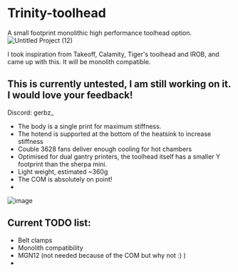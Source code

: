 # __Trinity-toolhead__
A small footprint monolithic high performance toolhead option.
![Untitled Project (12)](https://github.com/user-attachments/assets/a59dac44-85e1-497b-a686-303b4712fa22)



I took inspiration from Takeoff, Calamity, Tiger's toolhead and IROB, and came up with this. It will be monolith compatible.

## This is currently untested, I am still working on it. I would love your feedback!
Discord: gerbz_

* The body is a single print for maximum stiffness.
* The hotend is supported at the bottom of the heatsink to increase stiffness
* Couble 3628 fans deliver enough cooling for hot chambers
* Optimised for dual gantry printers, the toolhead itself has a smaller Y footprint than the sherpa mini.
* Light weight, estimated ~360g
* The COM is absolutely on point!
* 
![image](https://github.com/user-attachments/assets/4b7fee9b-9277-448e-b6ef-d20bfc20db1b)


## Current TODO list:
* Belt clamps
* Monolith compatibility
* MGN12 (not needed because of the COM but why not :) )
* 
